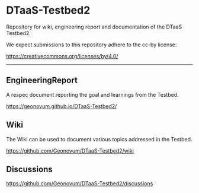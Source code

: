 # DTaaS-Testbed2

Repository for wiki, engineering report and documentation of the DTaaS Testbed2.

We expect submissions to this repository adhere to the cc-by license:

https://creativecommons.org/licenses/by/4.0/

---

## EngineeringReport

A respec document reporting the goal and learnings from the Testbed.

https://geonovum.github.io/DTaaS-Testbed2/


## Wiki

The Wiki can be used to document various topics addressed in the Testbed.

https://github.com/Geonovum/DTaaS-Testbed2/wiki



## Discussions

https://github.com/Geonovum/DTaaS-Testbed2/discussions



